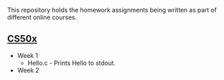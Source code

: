 This repository holds the homework assignments being written as part of different online courses.

## [CS50x](https://www.edx.org/course/introduction-computer-science-harvardx-cs50x)
* Week 1
  * Hello.c - Prints Hello to stdout.
* Week 2
